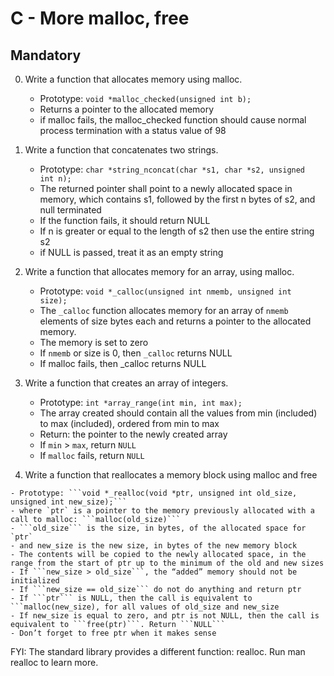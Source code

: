 # C - More malloc, free

## Mandatory

0. Write a function that allocates memory using malloc.

	- Prototype: <code>void *malloc_checked(unsigned int b);</code>
	- Returns a pointer to the allocated memory
	- if malloc fails, the malloc_checked function should cause normal process termination with a status value of 98

1. Write a function that concatenates two strings.

	- Prototype: <code>char *string_nconcat(char *s1, char *s2, unsigned int n);</code>
	- The returned pointer shall point to a newly allocated space in memory, which contains s1, followed by the first n bytes of s2, and null terminated
	- If the function fails, it should return NULL
	- If n is greater or equal to the length of s2 then use the entire string s2
	- if NULL is passed, treat it as an empty string

3. Write a function that allocates memory for an array, using malloc.

	- Prototype: <code>void *_calloc(unsigned int nmemb, unsigned int size);</code>
	- The <code>_calloc</code> function allocates memory for an array of `nmemb` elements of size bytes each and returns a pointer to the allocated memory.
	- The memory is set to zero
	- If ```nmemb``` or size is 0, then  ```_calloc``` returns NULL
	- If malloc fails, then _calloc returns NULL

4. Write a function that creates an array of integers.

	- Prototype: ```int *array_range(int min, int max);```
	- The array created should contain all the values from min (included) to max (included), ordered from min to max
	- Return: the pointer to the newly created array
	- If `min` > `max`, return `NULL`
	- If `malloc` fails, return `NULL`

100. Write a function that reallocates a memory block using malloc and free

	- Prototype: ```void *_realloc(void *ptr, unsigned int old_size, unsigned int new_size);```
	- where `ptr` is a pointer to the memory previously allocated with a call to malloc: ```malloc(old_size)```
	- ```old_size``` is the size, in bytes, of the allocated space for `ptr`
	- and new_size is the new size, in bytes of the new memory block
	- The contents will be copied to the newly allocated space, in the range from the start of ptr up to the minimum of the old and new sizes
	- If ```new_size > old_size```, the “added” memory should not be initialized
	- If ```new_size == old_size``` do not do anything and return ptr
	- If ```ptr``` is NULL, then the call is equivalent to ```malloc(new_size), for all values of old_size and new_size
	- If new_size is equal to zero, and ptr is not NULL, then the call is equivalent to ```free(ptr)```. Return ```NULL```
	- Don’t forget to free ptr when it makes sense
FYI: The standard library provides a different function: realloc. Run man realloc to learn more.

